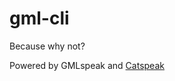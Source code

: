 # gml-cli
 Because why not?

Powered by GMLspeak and [Catspeak](https://github.com/katsaii/catspeak-lang)
